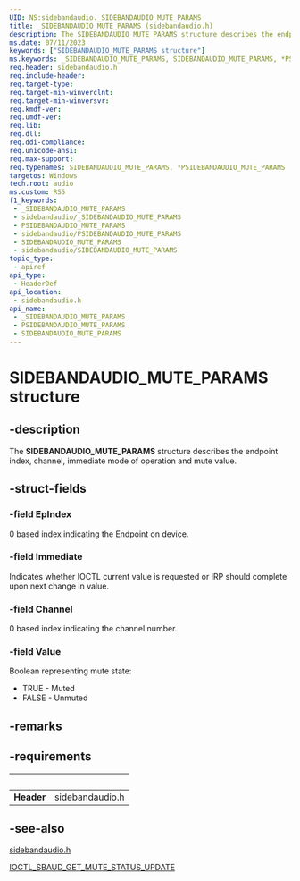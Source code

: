 ```yaml
---
UID: NS:sidebandaudio._SIDEBANDAUDIO_MUTE_PARAMS
title: _SIDEBANDAUDIO_MUTE_PARAMS (sidebandaudio.h)
description: The SIDEBANDAUDIO_MUTE_PARAMS structure describes the endpoint index, channel, immediate mode of operation and mute value.
ms.date: 07/11/2023
keywords: ["SIDEBANDAUDIO_MUTE_PARAMS structure"]
ms.keywords: _SIDEBANDAUDIO_MUTE_PARAMS, SIDEBANDAUDIO_MUTE_PARAMS, *PSIDEBANDAUDIO_MUTE_PARAMS,
req.header: sidebandaudio.h
req.include-header: 
req.target-type: 
req.target-min-winverclnt: 
req.target-min-winversvr: 
req.kmdf-ver: 
req.umdf-ver: 
req.lib: 
req.dll: 
req.ddi-compliance: 
req.unicode-ansi: 
req.max-support: 
req.typenames: SIDEBANDAUDIO_MUTE_PARAMS, *PSIDEBANDAUDIO_MUTE_PARAMS
targetos: Windows
tech.root: audio
ms.custom: RS5
f1_keywords:
 - _SIDEBANDAUDIO_MUTE_PARAMS
 - sidebandaudio/_SIDEBANDAUDIO_MUTE_PARAMS
 - PSIDEBANDAUDIO_MUTE_PARAMS
 - sidebandaudio/PSIDEBANDAUDIO_MUTE_PARAMS
 - SIDEBANDAUDIO_MUTE_PARAMS
 - sidebandaudio/SIDEBANDAUDIO_MUTE_PARAMS
topic_type:
 - apiref
api_type:
 - HeaderDef
api_location:
 - sidebandaudio.h
api_name:
 - _SIDEBANDAUDIO_MUTE_PARAMS
 - PSIDEBANDAUDIO_MUTE_PARAMS
 - SIDEBANDAUDIO_MUTE_PARAMS
---
```


# SIDEBANDAUDIO_MUTE_PARAMS structure

## -description

The **SIDEBANDAUDIO_MUTE_PARAMS** structure describes the endpoint index, channel, immediate mode of operation and mute value.

## -struct-fields

### -field EpIndex

0 based index indicating the Endpoint on device.

### -field Immediate

Indicates whether IOCTL current value is requested or IRP should complete upon next change in value.

### -field Channel

0 based index indicating the channel number.

### -field Value

Boolean representing mute state:
- TRUE - Muted
- FALSE - Unmuted

## -remarks

## -requirements

| &nbsp; | &nbsp; |
| ---- |:---- |
| **Header** | sidebandaudio.h |

## -see-also

[sidebandaudio.h](index.md)

[IOCTL_SBAUD_GET_MUTE_STATUS_UPDATE](./ni-sidebandaudio-ioctl_sbaud_get_mute_status_update.md)

